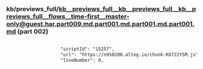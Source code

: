 ### kb/previews_full/kb__previews_full__kb__previews_full__kb__previews_full__flows__time-first__master-only@guest.har.part009.md.part001.md.part001.md.part001.md (part 002)

```md

                    "scriptId": "15257",
                    "url": "https://n958200.alteg.io/chunk-KO722YSM.js",
                    "lineNumber": 0,
```

```
